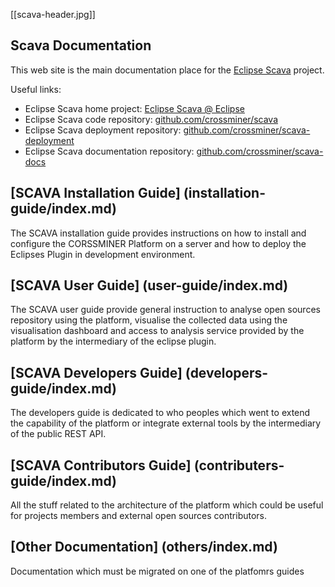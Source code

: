 [[scava-header.jpg]]
## Scava Documentation

This web site is the main documentation place for the [Eclipse Scava](https://projects.eclipse.org/projects/technology.scava) project.

Useful links:

* Eclipse Scava home project: [Eclipse Scava @ Eclipse](https://projects.eclipse.org/projects/technology.scava)
* Eclipse Scava code repository: [github.com/crossminer/scava](https://github.com/crossminer/scava)
* Eclipse Scava deployment repository: [github.com/crossminer/scava-deployment](https://github.com/crossminer/scava-deployment)
* Eclipse Scava documentation repository: [github.com/crossminer/scava-docs](https://github.com/crossminer/scava-docs)


## [SCAVA Installation Guide] (installation-guide/index.md)
The SCAVA installation guide provides instructions on how to install and configure the CORSSMINER Platform on a server and how to deploy the Eclipses Plugin in development environment. 

## [SCAVA User Guide] (user-guide/index.md)
The SCAVA user guide provide general instruction to analyse open sources repository using the platform, visualise the collected data using the visualisation dashboard and access to analysis service provided by the platform by the intermediary of the eclipse plugin.

## [SCAVA Developers Guide] (developers-guide/index.md)
The developers guide is dedicated to who peoples which went to extend the capability of the platform or integrate external tools by the intermediary of the public REST API.

## [SCAVA Contributors Guide]  (contributers-guide/index.md)
All the stuff related to the architecture of the platform which could be useful for projects members and external open sources contributors.

## [Other Documentation] (others/index.md)
Documentation which must be migrated on one of the platfomrs guides
